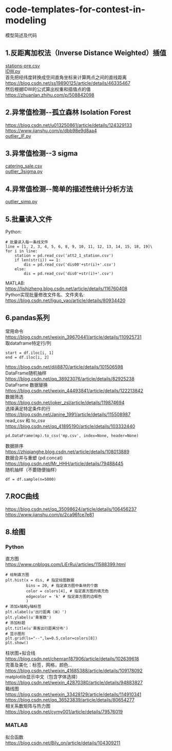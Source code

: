 # code-templates-for-contest-in-modeling
模型简述及代码

## 1.反距离加权法（Inverse Distance Weighted）插值  
[stations-pre.csv](https://github.com/charlieandthor/code-templates-for-contest-in-modeling/blob/main/stations-pre.csv)  
[IDW.py](https://github.com/charlieandthor/code-templates-for-contest-in-modeling/blob/main/IDW.py)  
首先把经纬度转换成空间直角坐标来计算两点之间的直线距离  
https://blog.csdn.net/ss19890125/article/details/46335467  
然后根据IDW的公式算出权重和插值点的值   
https://zhuanlan.zhihu.com/p/508842098  

## 2.异常值检测--孤立森林 Isolation Forest  
https://blog.csdn.net/u013250861/article/details/124329133  
https://www.jianshu.com/p/dbb98e9d8aa4  
[outlier_IF.py](https://github.com/charlieandthor/code-templates-for-contest-in-modeling/blob/main/outlier_IF.py)

## 3.异常值检测--3 sigma
[catering_sale.csv](https://github.com/charlieandthor/code-templates-for-contest-in-modeling/blob/main/catering_sale.csv)  
[outlier_3sigma.py](https://github.com/charlieandthor/code-templates-for-contest-in-modeling/blob/main/outlier_3sigma.py)

## 4.异常值检测--简单的描述性统计分析方法
[outlier_simp.py](https://github.com/charlieandthor/code-templates-for-contest-in-modeling/blob/main/outlier_simp.py)

## 5.批量读入文件  
Python:  
```
# 批量读入每一条线文件
line = [1, 2, 3, 4, 5, 6, 8, 9, 10, 11, 12, 13, 14, 15, 18, 19]\
for i in line:
    station = pd.read_csv('att2_1_station.csv')
    if len(str(i)) == 1:
        dis = pd.read_csv('dis00'+str(i)+'.csv')
    else:
        dis = pd.read_csv('dis0'+str(i)+'.csv')
```  
MATLAB:  
https://lishizheng.blog.csdn.net/article/details/116760408  
Python实现批量修改文件名、文件夹名:  
https://blog.csdn.net/liguo_yao/article/details/80934420  

## 6.pandas系列  
常用命令  
https://blog.csdn.net/weixin_39670441/article/details/110925731  
取dataframe特定行/列  
```
start = df.iloc[i, 1]
end = df.iloc[i, 2]
```
https://blog.csdn.net/dili8870/article/details/101506598  
DataFrame随机抽样  
https://blog.csdn.net/qq_38923076/article/details/82925238  
DataFrame 数据替换  
https://blog.csdn.net/weixin_44493841/article/details/122213842  
数据筛选  
https://blog.csdn.net/joker_zsl/article/details/119874694  
选择满足特定条件的行  
https://blog.csdn.net/Janine_1991/article/details/115508987  
read_csv 和 to_csv  
https://blog.csdn.net/qq_41895190/article/details/103332440    
```
pd.DataFrame(mp).to_csv('mp.csv', index=None, header=None)
```
数据排序  
https://zhiqianghe.blog.csdn.net/article/details/108013889  
数据合并与重塑 (pd.concat)  
https://blog.csdn.net/Mr_HHH/article/details/79488445  
随机抽样（不要随便抽样）
```
df = df.sample(n=5000)  
```
## 7.ROC曲线  
https://blog.csdn.net/qq_35098624/article/details/106456237  
https://www.jianshu.com/p/2ca96fce7e81  

## 8.绘图
### Python
直方图  
https://www.cnblogs.com/LiErRui/articles/11588399.html 
```
# 绘制直方图
plt.hist(x = dis, # 指定绘图数据
         bins = 20, # 指定直方图中条块的个数
         color = colors[4], # 指定直方图的填充色
         edgecolor = 'k' # 指定直方图的边框色
         )
# 添加x轴和y轴标签
plt.xlabel(u'出行距离（米）')
plt.ylabel(u'乘客数')
# 添加标题
plt.title(u'乘客出行距离分布')
# 显示图形
plt.grid(ls="--",lw=0.5,color=colors[8])
plt.show()
```
柱状图+拟合线  
https://blog.csdn.net/chenran187906/article/details/102639618  
完善及美化：标签，网格，颜色...  
https://blog.csdn.net/weixin_41685388/article/details/109178092  
matplotlib显示中文（包含字体选择）  
https://blog.csdn.net/weixin_42870380/article/details/94883827  
箱线图  
https://blog.csdn.net/weixin_33428129/article/details/114910341  
https://blog.csdn.net/qq_36523839/article/details/80654277  
相关系数矩阵与热力图  
https://blog.csdn.net/cymy001/article/details/79576019  
### MATLAB
拟合函数  
https://blog.csdn.net/Bily_on/article/details/104309211
